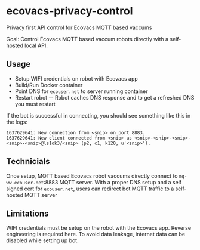 # ecovacs-privacy-control
Privacy first API control for Ecovacs MQTT based vaccums

Goal: Control Ecovacs MQTT based vaccum robots directly with a self-hosted local API.

## Usage

- Setup WIFI credentials on robot with Ecovacs app
- Build/Run Docker container
- Point DNS for `ecouser.net` to server running container
- Restart robot -- Robot caches DNS response and to get a refreshed DNS you must restart

If the bot is successful in connecting, you should see something like this in the logs:

```
1637629641: New connection from <snip> on port 8883.
1637629641: New client connected from <snip> as <snip>-<snip>-<snip>-<snip>-<snip>@ls1ok3/<snip> (p2, c1, k120, u'<snip>').
```

## Technicials

Once setup, MQTT based Ecovacs robot vaccums directly connect to `mq-ww.ecouser.net`:8883 MQTT server. With a proper DNS setup and a self signed cert for `ecouser.net`, users can redirect bot MQTT traffic to a self-hosted MQTT server

## Limitations

WIFI credentials must be setup on the robot with the Ecovacs app. Reverse engineering is required here. To avoid data leakage, internet data can be disabled while setting up bot.